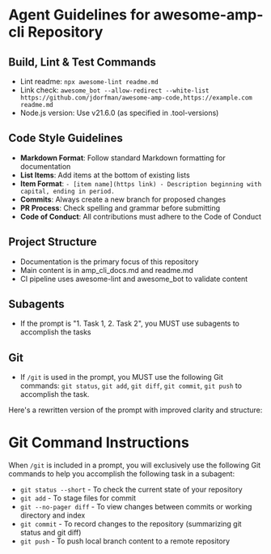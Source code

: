 # Agent Guidelines for awesome-amp-cli Repository

## Build, Lint & Test Commands
- Lint readme: `npx awesome-lint readme.md`
- Link check: `awesome_bot --allow-redirect --white-list https://github.com/jdorfman/awesome-amp-code,https://example.com readme.md`
- Node.js version: Use v21.6.0 (as specified in .tool-versions)

## Code Style Guidelines
- **Markdown Format**: Follow standard Markdown formatting for documentation
- **List Items**: Add items at the bottom of existing lists
- **Item Format**: `- [item name](https link) - Description beginning with capital, ending in period.`
- **Commits**: Always create a new branch for proposed changes
- **PR Process**: Check spelling and grammar before submitting
- **Code of Conduct**: All contributions must adhere to the Code of Conduct

## Project Structure
- Documentation is the primary focus of this repository
- Main content is in amp_cli_docs.md and readme.md
- CI pipeline uses awesome-lint and awesome_bot to validate content

## Subagents
- If the prompt is "1. Task 1, 2. Task 2", you MUST use subagents to accomplish the tasks

## Git
- If `/git` is used in the prompt, you MUST use the following Git commands: `git status`, `git add`, `git diff`, `git commit`, `git push` to accomplish the task.

Here's a rewritten version of the prompt with improved clarity and structure:

# Git Command Instructions

When `/git` is included in a prompt, you will exclusively use the following Git commands to help you accomplish the following task in a subagent:

- `git status --short` - To check the current state of your repository
- `git add` - To stage files for commit
- `git --no-pager diff` - To view changes between commits or working directory and index
- `git commit` - To record changes to the repository (summarizing git status and git diff)
- `git push` - To push local branch content to a remote repository
